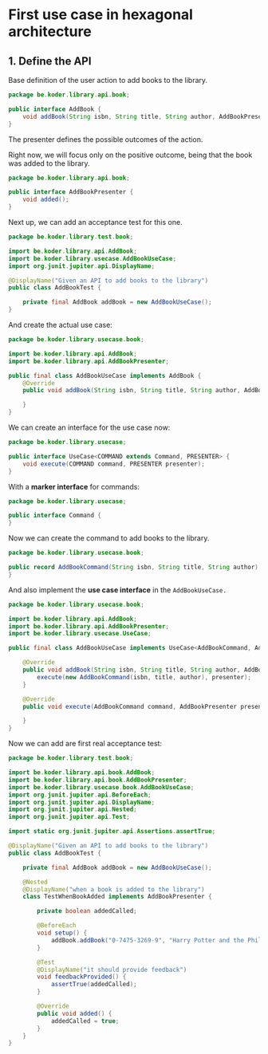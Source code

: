 # First use case in hexagonal architecture

## 1. Define the API

Base definition of the user action to add books to the library.

```java
package be.koder.library.api.book;

public interface AddBook {
    void addBook(String isbn, String title, String author, AddBookPresenter presenter);
}
```

The presenter defines the possible outcomes of the action.

Right now, we will focus only on the positive outcome, being that the book was added to the library.

```java
package be.koder.library.api.book;

public interface AddBookPresenter {
    void added();
}
```

Next up, we can add an acceptance test for this one.

```java
package be.koder.library.test.book;

import be.koder.library.api.AddBook;
import be.koder.library.usecase.AddBookUseCase;
import org.junit.jupiter.api.DisplayName;

@DisplayName("Given an API to add books to the library")
public class AddBookTest {

    private final AddBook addBook = new AddBookUseCase();
}
```

And create the actual use case:

```java
package be.koder.library.usecase.book;

import be.koder.library.api.AddBook;
import be.koder.library.api.AddBookPresenter;

public final class AddBookUseCase implements AddBook {
    @Override
    public void addBook(String isbn, String title, String author, AddBookPresenter presenter) {

    }
}
```

We can create an interface for the use case now:

```java
package be.koder.library.usecase;

public interface UseCase<COMMAND extends Command, PRESENTER> {
    void execute(COMMAND command, PRESENTER presenter);
}
```

With a **marker interface** for commands:

```java
package be.koder.library.usecase;

public interface Command {
}
```

Now we can create the command to add books to the library.

```java
package be.koder.library.usecase.book;

public record AddBookCommand(String isbn, String title, String author) implements Command {
}
```

And also implement the **use case interface** in the ```AddBookUseCase.```

```java
package be.koder.library.usecase.book;

import be.koder.library.api.AddBook;
import be.koder.library.api.AddBookPresenter;
import be.koder.library.usecase.UseCase;

public final class AddBookUseCase implements UseCase<AddBookCommand, AddBookPresenter>, AddBook {

    @Override
    public void addBook(String isbn, String title, String author, AddBookPresenter presenter) {
        execute(new AddBookCommand(isbn, title, author), presenter);
    }

    @Override
    public void execute(AddBookCommand command, AddBookPresenter presenter) {

    }
}
```

Now we can add are first real acceptance test:

```java
package be.koder.library.test.book;

import be.koder.library.api.book.AddBook;
import be.koder.library.api.book.AddBookPresenter;
import be.koder.library.usecase.book.AddBookUseCase;
import org.junit.jupiter.api.BeforeEach;
import org.junit.jupiter.api.DisplayName;
import org.junit.jupiter.api.Nested;
import org.junit.jupiter.api.Test;

import static org.junit.jupiter.api.Assertions.assertTrue;

@DisplayName("Given an API to add books to the library")
public class AddBookTest {

    private final AddBook addBook = new AddBookUseCase();

    @Nested
    @DisplayName("when a book is added to the library")
    class TestWhenBookAdded implements AddBookPresenter {

        private boolean addedCalled;

        @BeforeEach
        void setup() {
            addBook.addBook("0-7475-3269-9", "Harry Potter and the Philosopher's Stone", "J. K. Rowling", this);
        }

        @Test
        @DisplayName("it should provide feedback")
        void feedbackProvided() {
            assertTrue(addedCalled);
        }

        @Override
        public void added() {
            addedCalled = true;
        }
    }
}
```